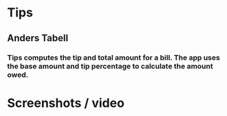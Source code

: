 # Tips
## Anders Tabell
### Tips computes the tip and total amount for a bill. The app uses the base amount and tip percentage to calculate the amount owed.
# Screenshots / video

<img scr="Simulator Screenshot - iPhone 16 Pro - 2025-01-21 at 16 50 22](https://github.com/user-attachments/assets/4ecea66d-f941-46ec-8a7f-8d45f504af71" width="200" />

